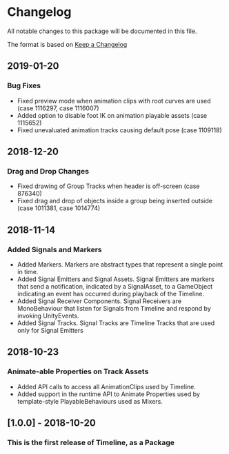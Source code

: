 # Changelog
All notable changes to this package will be documented in this file.

The format is based on [Keep a Changelog](http://keepachangelog.com/en/1.0.0/)

## 2019-01-20
### Bug Fixes
- Fixed preview mode when animation clips with root curves are used (case 1116297, case 1116007)
- Added option to disable foot IK on animation playable assets (case 1115652)
- Fixed unevaluated animation tracks causing default pose (case 1109118)

## 2018-12-20
### Drag and Drop Changes
- Fixed drawing of Group Tracks when header is off-screen (case 876340)
- Fixed drag and drop of objects inside a group being inserted outside (case 1011381, case 1014774)

## 2018-11-14
### Added Signals and Markers
- Added Markers. Markers are abstract types that represent a single point in time.
- Added Signal Emitters and Signal Assets. Signal Emitters are markers that send a notification, indicated by a SignalAsset, to a GameObject indicating an event has occurred during playback of the Timeline.
- Added Signal Receiver Components. Signal Receivers are MonoBehaviour that listen for Signals from Timeline and respond by invoking UnityEvents.
- Added Signal Tracks. Signal Tracks are Timeline Tracks that are used only for Signal Emitters

## 2018-10-23
### Animate-able Properties on Track Assets
- Added API calls to access all AnimationClips used by Timeline.
- Added support in the runtime API to Animate Properties used by template-style PlayableBehaviours used as Mixers.

## [1.0.0] - 2018-10-20
### This is the first release of Timeline, as a Package
